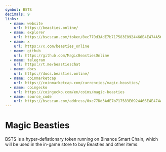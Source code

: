 ```yaml
---
symbol: BSTS
decimals: 9
links:
  - name: website
    url: https://beasties.online/
  - name: explorer
    url: https://bscscan.com/token/0xc77Dd3AdE7b717583E0924466E4E474A5673332c
  - name: x
    url: https://x.com/beasties_online
  - name: github
    url: https://github.com/MagicBeastiesOnline
  - name: telegram
    url: https://t.me/beastieschat
  - name: docs
    url: https://docs.beasties.online/
  - name: coinmarketcap
    url: https://coinmarketcap.com/currencies/magic-beasties/
  - name: coingecko
    url: https://coingecko.com/en/coins/magic-beasties
  - name: source_code
    url: https://bscscan.com/address/0xc77Dd3AdE7b717583E0924466E4E474A5673332c#code
---
```


# Magic Beasties

BSTS is a hyper-deflationary token running on Binance Smart Chain, which will be used in the in-game store to buy Beasties and other items
